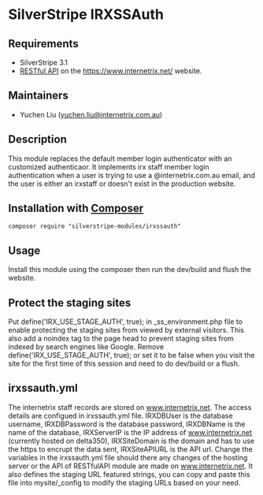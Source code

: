 # SilverStripe IRXSSAuth

## Requirements

* SilverStripe 3.1
* [RESTful API](https://github.com/colymba/silverstripe-restfulapi) on the https://www.internetrix.net/ website.

## Maintainers

* Yuchen Liu (yuchen.liu@internetrix.com.au)

## Description

This module replaces the default member login authenticator with an customized authenticaor. It implements irx staff member login authentication when a user is trying to use a @internetrix.com.au email, and the user is either an irxstaff or doesn't exist in the production website.

## Installation with [Composer](https://getcomposer.org/)

```composer require "silverstripe-modules/irxssauth"```

## Usage

Install this module using the composer then run the dev/build and flush the website. 

## Protect the staging sites
Put define('IRX_USE_STAGE_AUTH', true); in _ss_environment.php file to enable protecting the staging sites from viewed by external visitors. This also add a noindex tag to the page head to prevent staging sites from indexed by search engines like Google.
Remove define('IRX_USE_STAGE_AUTH', true); or set it to be false when you visit the site for the first time of this session and need to do dev/build or a flush.

## irxssauth.yml

The internetrix staff records are stored on www.internetrix.net. The access details are configued in irxssauth.yml file. IRXDBUser is the database username, IRXDBPassword is the database password, IRXDBName is the name of the database, IRXServerIP is the IP address of www.internetrix.net (currently hosted on delta350), IRXSiteDomain is the domain and has to use the https to encrupt the data sent, IRXSiteAPIURL is the API url. Change the variables in the irxssauth.yml file should there any changes of the hosting server or the API of RESTfulAPI module are made on www.internetrix.net.
It also defines the staging URL featured strings, you can copy and paste this file into mysite/_config to modify the staging URLs based on your need.